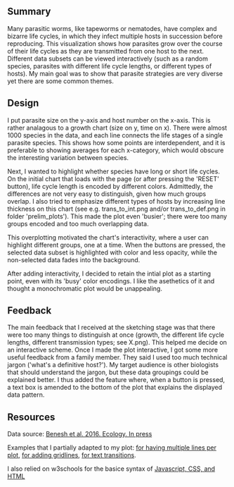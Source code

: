 ## Summary

Many parasitic worms, like tapeworms or nematodes, have complex and bizarre life cycles, in which they infect multiple hosts in succession before reproducing. This visualization shows how parasites grow over the course of their life cycles as they are transmitted from one host to the next. Different data subsets can be viewed interactively (such as a random species, parasites with different life cycle lengths, or different types of hosts). My main goal was to show that parasite strategies are very diverse yet there are some common themes.

## Design

I put parasite size on the y-axis and host number on the x-axis. This is rather analagous to a growth chart (size on y, time on x). There were almost 1000 species in the data, and each line connects the life stages of a single parasite species. This shows how some points are interdependent, and it is preferable to showing averages for each x-category, which would obscure the interesting variation between species.

Next, I wanted to highlight whether species have long or short life cycles. On the initial chart that loads with the page (or after pressing the 'RESET' button), life cycle length is encoded by different colors. Admittedly, the differences are not very easy to distinguish, given how much groups overlap. I also tried to emphasize different types of hosts by increasing line thickness on this chart (see e.g. trans_to_int.png and/or trans_to_def.png in folder 'prelim_plots'). This made the plot even 'busier'; there were too many groups encoded and too much overlapping data.

This overplotting motivated the chart's interactivity, where a user can highlight different groups, one at a time. When the buttons are pressed, the selected data subset is highlighted with color and less opacity, while the non-selected data fades into the background.

After adding interactivity, I decided to retain the intial plot as a starting point, even with its 'busy' color encodings. I like the asethetics of it and thought a monochromatic plot would be unappealing.

## Feedback

The main feedback that I received at the sketching stage was that there were too many things to distinguish at once (growth, the different life cycle lengths, different transmission types; see X.png). This helped me decide on an interactive scheme. Once I made the plot interactive, I got some more useful feedback from a family member. They said I used too much technical jargon ('what's a definitive host?'). My target audience is other biologists that should understand the jargon, but these data groupings could be explained better. I thus added the feature where, when a button is pressed, a text box is amended to the bottom of the plot that explains the displayed data pattern.

## Resources
Data source: [Benesh et al. 2016. Ecology. In press](http://onlinelibrary.wiley.com/doi/10.1002/ecy.1680/full)

Examples that I partially adapted to my plot:
[for having multiple lines per plot](http://bl.ocks.org/d3noob/d8be922a10cb0b148cd5),
[for adding gridlines](https://bl.ocks.org/d3noob/c506ac45617cf9ed39337f99f8511218),
[for text transitions](http://bl.ocks.org/mbostock/f7dcecb19c4af317e464).

I also relied on w3schools for the basice syntax of [Javascript, CSS, and HTML](http://www.w3schools.com/)

